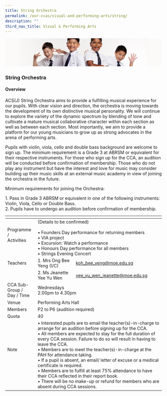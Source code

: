 ```yaml
---
title: String Orchestra
permalink: /our-ccas/visual-and-performing-arts/string/
description: ""
third_nav_title: Visual & Performing Arts
---
```

![](/images/Sub-banner2.jpg)

### String Orchestra

#### Overview

  

ACS(J) String Orchestra aims to provide a fulfilling musical experience for our pupils. With clear vision and direction, the orchestra is moving towards the development of its own distinctive musical personality. We will continue to explore the variety of the dynamic spectrum by blending of tone and cultivate a mature musical collaborative character within each section as well as between each section. Most importantly, we aim to provide a platform for our young musicians to grow up as strong advocates in the arena of performing arts.

  

Pupils with violin, viola, cello and double bass background are welcome to sign up. The minimum requirement is a Grade 3 at ABRSM or equivalent for their respective instruments. For those who sign up for the CCA, an audition will be conducted before confirmation of membership. Those who do not play any instrument but have the interest and love for music may consider building up their music skills at an external music academy in view of joining the orchestra in the future.

  

Minimum requirements for joining the Orchestra:

  

1\.  Pass in Grade 3 ABRSM or equivalent in one of the following instruments: Violin, Viola, Cello or Double Bass. <br>
2\.  Pupils have to undergo an audition before confirmation of membership.

<table><thead><tr><th></th><th></th><th></th></tr></thead><tbody><tr><td>Programme / <br>Activities<br><br></td><td colspan="2">(Details to be confirmed)<br><br>• Founders Day performance for returning members<br>• VIA project<br>• Excursion: Watch a performance<br>• Honours Day performance for all members<br>• Strings Evening Concert</td></tr><tr><td>Teachers</td><td>1.  Mrs Ong Bee Yeng  (I/C)</td><td><a href="mailto:koh_bee_yeng@moe.edu.sg">koh_bee_yeng@moe.edu.sg</a><br></td></tr><tr><td> </td><td>2.  Ms Jeanette Yee Yu Wen <br></td><td><a href="mailto:yee_yu_wen_jeanette@moe.edu.sg">yee_yu_wen_jeanette@moe.edu.sg</a><br></td></tr><tr><td>CCA Sub-Group /<br>Day / Time</td><td colspan="2">Wednesdays<br>2.00pm to 4.30pm</td></tr><tr><td>Venue</td><td colspan="2">Performing Arts Hall</td></tr><tr><td>Members</td><td colspan="2">P2 to P6 (audition required)</td></tr><tr><td>Quota</td><td colspan="2">40</td></tr><tr><td>Note<br><br><br></td><td colspan="2">• Interested pupils are to email the teacher(s)-in-charge to arrange for an audition before signing up for the CCA.<br>• All members are expected to stay for the full duration of every CCA session. Failure to do so will result in having to leave the CCA.<br>• Members are to meet the teacher(s)-in-charge at the PAH for attendance taking.<br>• If a pupil is absent, an email/ letter of excuse or a medical certificate is required.<br>• Members are to fulfill at least 75% attendance to have their CCA reflected in their report book.<br>• There will be no make-up or refund for members who are absent during CCA sessions.</td></tr></tbody></table>